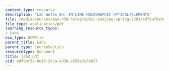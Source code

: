 ```yaml
---
content_type: resource
description: 'Lab notes #3: IN-LINE HOLOGRAPHIC OPTICAL?ELEMENTS'
file: /media/courses/mas-450-holographic-imaging-spring-2003/edf9af5e0e182dcaed362556a7e7ed33_lab3.pdf
file_type: application/pdf
learning_resource_types:
- Labs
ocw_type: OCWFile
parent_title: Labs
parent_type: CourseSection
resourcetype: Document
title: lab3.pdf
uid: edf9af5e-0e18-2dca-ed36-2556a7e7ed33
---
```

